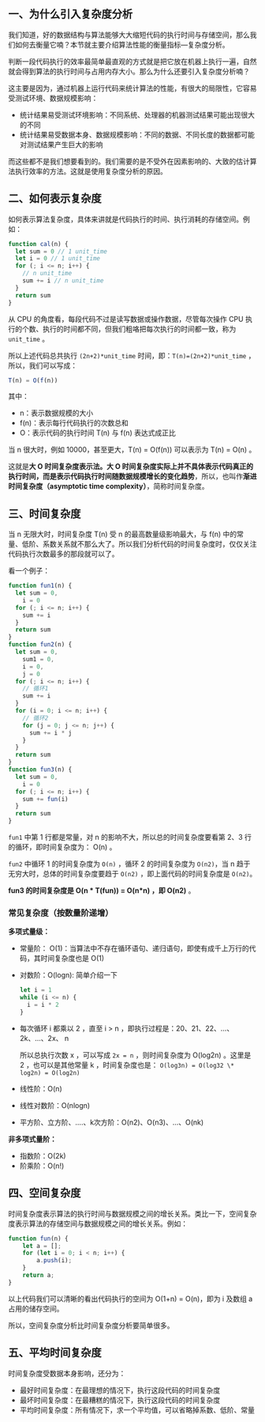 ## 一、为什么引入复杂度分析

我们知道，好的数据结构与算法能够大大缩短代码的执行时间与存储空间，那么我们如何去衡量它喃？本节就主要介绍算法性能的衡量指标—复杂度分析。

判断一段代码执行的效率最简单最直观的方式就是把它放在机器上执行一遍，自然就会得到算法的执行时间与占用内存大小。那么为什么还要引入复杂度分析喃？

这主要是因为，通过机器上运行代码来统计算法的性能，有很大的局限性，它容易受测试环境、数据规模影响：

- 统计结果易受测试环境影响：不同系统、处理器的机器测试结果可能出现很大的不同
- 统计结果易受数据本身、数据规模影响：不同的数据、不同长度的数据都可能对测试结果产生巨大的影响

而这些都不是我们想要看到的。我们需要的是不受外在因素影响的、大致的估计算法执行效率的方法。这就是使用复杂度分析的原因。

## 二、如何表示复杂度

如何表示算法复杂度，具体来讲就是代码执行的时间、执行消耗的存储空间。例如：

```js
function cal(n) {
  let sum = 0 // 1 unit_time
  let i = 0 // 1 unit_time
  for (; i <= n; i++) {
    // n unit_time
    sum += i // n unit_time
  }
  return sum
}
```

从 CPU 的角度看，每段代码不过是读写数据或操作数据，尽管每次操作 CPU 执行的个数、执行的时间都不同，但我们粗咯把每次执行的时间都一致，称为 `unit_time` 。

所以上述代码总共执行 `(2n+2)*unit_time` 时间，即：`T(n)=(2n+2)*unit_time` ，所以，我们可以写成：

```js
T(n) = O(f(n))
```

其中：

- n：表示数据规模的大小
- f(n)：表示每行代码执行的次数总和
- O：表示代码的执行时间 T(n) 与 f(n) 表达式成正比

当 n 很大时，例如 10000，甚至更大，T(n) = O(f(n)) 可以表示为 T(n) = O(n) 。

这就是**大 O 时间复杂度表示法。大 O 时间复杂度实际上并不具体表示代码真正的执行时间，而是表示代码执行时间随数据规模增长的变化趋势**，所以，也叫作**渐进时间复杂度（asymptotic time complexity）**，简称时间复杂度。

## 三、时间复杂度

当 n 无限大时，时间复杂度 T(n) 受 n 的最高数量级影响最大，与 f(n) 中的常量、低阶、系数关系就不那么大了。所以我们分析代码的时间复杂度时，仅仅关注代码执行次数最多的那段就可以了。

看一个例子：

```js
function fun1(n) {
  let sum = 0,
    i = 0
  for (; i <= n; i++) {
    sum += i
  }
  return sum
}
function fun2(n) {
  let sum = 0,
    sum1 = 0,
    i = 0,
    j = 0
  for (; i <= n; i++) {
    // 循环1
    sum += i
  }
  for (i = 0; i <= n; i++) {
    // 循环2
    for (j = 0; j <= n; j++) {
      sum += i * j
    }
  }
  return sum
}
function fun3(n) {
  let sum = 0,
    i = 0
  for (; i <= n; i++) {
    sum += fun(i)
  }
  return sum
}
```

`fun1` 中第 1 行都是常量，对 n 的影响不大，所以总的时间复杂度要看第 2、3 行的循环，即时间复杂度为： O(n) 。

`fun2` 中循环 1 的时间复杂度为 `O(n)` ，循环 2 的时间复杂度为 `O(n2)`，当 n 趋于无穷大时，总体的时间复杂度要趋于 `O(n2)` ，即上面代码的时间复杂度是 `O(n2)`。

**fun3 的时间复杂度是 O(n * T(fun)) = O(n*n) ，即 O(n2)** 。

### 常见复杂度（按数量阶递增）

**多项式量级：**

- 常量阶： O(1)：当算法中不存在循环语句、递归语句，即使有成千上万行的代码，其时间复杂度也是 Ο(1)
- 对数阶：O(logn): 简单介绍一下
  ```js
  let i = 1
  while (i <= n) {
    i = i * 2
  }
  ```
- 每次循环 i 都乘以 2 ，直至 i > n ，即执行过程是：20、21、22、…、2k、…、2x、 n

  所以总执行次数 x ，可以写成 `2x = n` ，则时间复杂度为 O(log2n) 。这里是 2 ，也可以是其他常量 k ，时间复杂度也是： `O(log3n) = O(log32 \* log2n) = O(log2n)`

- 线性阶：O(n)
- 线性对数阶：O(nlogn)
- 平方阶、立方阶、….、k次方阶：O(n2)、O(n3)、…、O(nk)

**非多项式量阶：**
- 指数阶：O(2k)
- 阶乘阶：O(n!)

## 四、空间复杂度
时间复杂度表示算法的执行时间与数据规模之间的增长关系。类比一下，空间复杂度表示算法的存储空间与数据规模之间的增长关系。例如：
```js
function fun(n) {
    let a = [];
    for (let i = 0; i < n; i++) {
        a.push(i);
    }
    return a;
}
```
以上代码我们可以清晰的看出代码执行的空间为 O(1+n) = O(n)，即为 i 及数组 a 占用的储存空间。

所以，空间复杂度分析比时间复杂度分析要简单很多。
## 五、平均时间复杂度
时间复杂度受数据本身影响，还分为：

- 最好时间复杂度：在最理想的情况下，执行这段代码的时间复杂度
- 最坏时间复杂度：在最糟糕的情况下，执行这段代码的时间复杂度
- 平均时间复杂度：所有情况下，求一个平均值，可以省略掉系数、低阶、常量